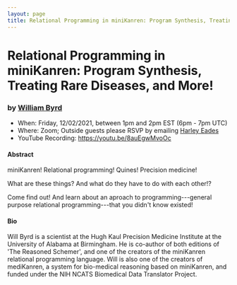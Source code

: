 ```yaml
---
layout: page
title: Relational Programming in miniKanren: Program Synthesis, Treating Rare Diseases, and More!
---
```


Relational Programming in miniKanren: Program Synthesis, Treating Rare Diseases, and More!
======
### by [William Byrd](http://webyrd.net/)

- When: Friday, 12/02/2021, between 1pm and 2pm EST (6pm - 7pm UTC)
- Where: Zoom; Outside guests please RSVP by emailing <a href="mailto:harley.eades@gmail.com">Harley Eades</a>
- YouTube Recording: <https://youtu.be/8auEgwMvoOc>

#### Abstract

miniKanren!  Relational programming!  Quines!  Precision medicine!

What are these things?  And what do they have to do with each other!?

Come find out!  And learn about an aproach to programming---general purpose relational programming---that you didn't know existed!

#### Bio

Will Byrd is a scientist at the Hugh Kaul Precision Medicine Institute
at the University of Alabama at Birmingham.  He is co-author of both
editions of 'The Reasoned Schemer', and one of the creators of the
miniKanren relational programming language.  Will is also one of the
creators of mediKanren, a system for bio-medical reasoning based on
miniKanren, and funded under the NIH NCATS Biomedical Data Translator
Project.
